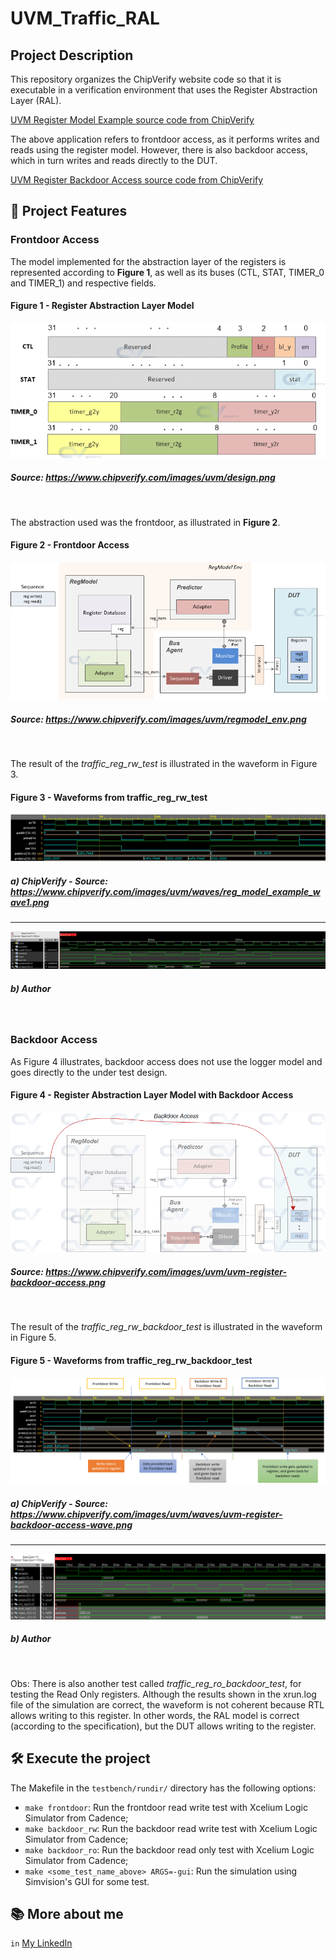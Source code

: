 # UVM_Traffic_RAL

## Project Description

This repository organizes the ChipVerify website code so that it is executable in a verification environment that uses the Register Abstraction Layer (RAL).

[UVM Register Model Example source code from ChipVerify](https://www.chipverify.com/uvm/uvm-register-model-example)

The above application refers to frontdoor access, as it performs writes and reads using the register model. However, there is also backdoor access, which in turn writes and reads directly to the DUT.

[UVM Register Backdoor Access source code from ChipVerify](https://www.chipverify.com/uvm/uvm-register-backdoor-access)

## 🔨 Project Features

### Frontdoor Access
The model implemented for the abstraction layer of the registers is represented according to <b>Figure 1</b>, as well as its buses (CTL, STAT, TIMER_0 and TIMER_1) and respective fields.

#### Figure 1 - Register Abstraction Layer Model
![](docs/design.png)
##### Source: <https://www.chipverify.com/images/uvm/design.png>
<br />

The abstraction used was the frontdoor, as illustrated in <b>Figure 2</b>.
#### Figure 2 - Frontdoor Access
![](docs/regmodel_env.png)
##### Source: <https://www.chipverify.com/images/uvm/regmodel_env.png>
<br />

The result of the *traffic_reg_rw_test* is illustrated in the waveform in Figure 3.

#### Figure 3 - Waveforms from traffic_reg_rw_test
![](docs/waveforms_chipverify_rw.png)
##### a) ChipVerify - Source: <https://www.chipverify.com/images/uvm/waves/reg_model_example_wave1.png>
<hr>

![](docs/waveforms_rw.png)
##### b) Author
<br />

### Backdoor Access
As Figure 4 illustrates, backdoor access does not use the logger model and goes directly to the under test design.

#### Figure 4 - Register Abstraction Layer Model with Backdoor Access
![](docs/backdoor_access.png)
##### Source: <https://www.chipverify.com/images/uvm/uvm-register-backdoor-access.png>
<br />

The result of the *traffic_reg_rw_backdoor_test* is illustrated in the waveform in Figure 5.

#### Figure 5 - Waveforms from traffic_reg_rw_backdoor_test
![](docs/waveforms_chipverify_backdoor_rw.png)
##### a) ChipVerify - Source: <https://www.chipverify.com/images/uvm/waves/uvm-register-backdoor-access-wave.png>
<hr>

![](docs/waveforms_backdoor_rw.png)
##### b) Author
<br />

Obs: There is also another test called *traffic_reg_ro_backdoor_test*, for testing the Read Only registers. Although the results shown in the xrun.log file of the simulation are correct, the waveform is not coherent because RTL allows writing to this register. In other words, the RAL model is correct (according to the specification), but the DUT allows writing to the register.
<br />

## 🛠️ Execute the project

The Makefile in the `testbench/rundir/` directory has the following options:
- `make frontdoor`: Run the frontdoor read write test with Xcelium Logic Simulator from Cadence;
- `make backdoor_rw`: Run the backdoor read write test with Xcelium Logic Simulator from Cadence;
- `make backdoor_ro`: Run the backdoor read only test with Xcelium Logic Simulator from Cadence;
- `make <some_test_name_above> ARGS=-gui`: Run the simulation using Simvision's GUI for some test.

## 📚 More about me

`in` [My LinkedIn](https://www.linkedin.com/in/marley-lobao-de-sousa/)
